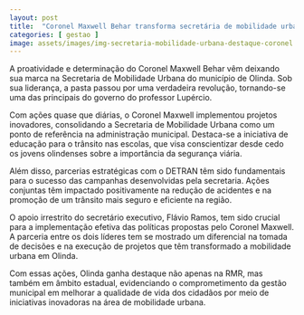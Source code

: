 ```yaml
---
layout: post
title:  "Coronel Maxwell Behar transforma secretária de mobilidade urbana em destaque na gestão do prefeito Lupércio."
categories: [ gestao ]
image: assets/images/img-secretaria-mobilidade-urbana-destaque-coronel.jpeg
---
```

A proatividade e determinação do Coronel Maxwell Behar vêm deixando sua marca na Secretaria de Mobilidade Urbana do município de Olinda. Sob sua liderança, a pasta passou por uma verdadeira revolução, tornando-se uma das principais do governo do professor Lupércio.

Com ações quase que diárias, o Coronel Maxwell implementou projetos inovadores, consolidando a Secretaria de Mobilidade Urbana como um ponto de referência na administração municipal. Destaca-se a iniciativa de educação para o trânsito nas escolas, que visa conscientizar desde cedo os jovens olindenses sobre a importância da segurança viária.

Além disso, parcerias estratégicas com o DETRAN têm sido fundamentais para o sucesso das campanhas desenvolvidas pela secretaria. Ações conjuntas têm impactado positivamente na redução de acidentes e na promoção de um trânsito mais seguro e eficiente na região.

O apoio irrestrito do secretário executivo, Flávio Ramos, tem sido crucial para a implementação efetiva das políticas propostas pelo Coronel Maxwell. A parceria entre os dois líderes tem se mostrado um diferencial na tomada de decisões e na execução de projetos que têm transformado a mobilidade urbana em Olinda.

Com essas ações, Olinda ganha destaque não apenas na RMR, mas também em âmbito estadual, evidenciando o comprometimento da gestão municipal em melhorar a qualidade de vida dos cidadãos por meio de iniciativas inovadoras na área de mobilidade urbana.